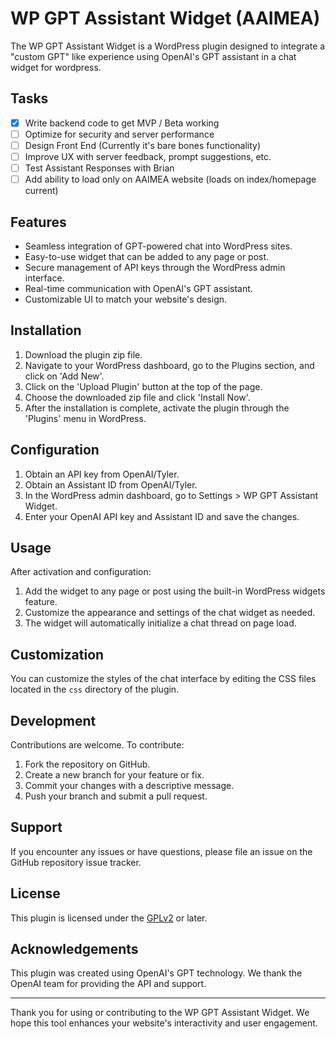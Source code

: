 # WP GPT Assistant Widget (AAIMEA)

The WP GPT Assistant Widget is a WordPress plugin designed to integrate a "custom GPT" like experience using OpenAI's GPT assistant in a chat widget for wordpress.

## Tasks
- [x] Write backend code to get MVP / Beta working
- [ ] Optimize for security and server performance
- [ ] Design Front End (Currently it's bare bones functionality)
- [ ] Improve UX with server feedback, prompt suggestions, etc.
- [ ] Test Assistant Responses with Brian
- [ ] Add ability to load only on AAIMEA website (loads on index/homepage current)

## Features

- Seamless integration of GPT-powered chat into WordPress sites.
- Easy-to-use widget that can be added to any page or post.
- Secure management of API keys through the WordPress admin interface.
- Real-time communication with OpenAI's GPT assistant.
- Customizable UI to match your website's design.

## Installation

1. Download the plugin zip file.
2. Navigate to your WordPress dashboard, go to the Plugins section, and click on 'Add New'.
3. Click on the 'Upload Plugin' button at the top of the page.
4. Choose the downloaded zip file and click 'Install Now'.
5. After the installation is complete, activate the plugin through the 'Plugins' menu in WordPress.

## Configuration

1. Obtain an API key from OpenAI/Tyler.
2. Obtain an Assistant ID from OpenAI/Tyler.
3. In the WordPress admin dashboard, go to Settings > WP GPT Assistant Widget.
4. Enter your OpenAI API key and Assistant ID and save the changes.

## Usage

After activation and configuration:

1. Add the widget to any page or post using the built-in WordPress widgets feature.
2. Customize the appearance and settings of the chat widget as needed.
3. The widget will automatically initialize a chat thread on page load.

## Customization

You can customize the styles of the chat interface by editing the CSS files located in the `css` directory of the plugin.

## Development

Contributions are welcome. To contribute:

1. Fork the repository on GitHub.
2. Create a new branch for your feature or fix.
3. Commit your changes with a descriptive message.
4. Push your branch and submit a pull request.

## Support

If you encounter any issues or have questions, please file an issue on the GitHub repository issue tracker.

## License

This plugin is licensed under the [GPLv2](http://www.gnu.org/licenses/gpl-2.0.html) or later.

## Acknowledgements

This plugin was created using OpenAI's GPT technology. We thank the OpenAI team for providing the API and support.

---

Thank you for using or contributing to the WP GPT Assistant Widget. We hope this tool enhances your website's interactivity and user engagement.

